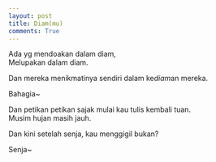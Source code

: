 ```yaml
---
layout: post
title: Diam(mu)
comments: True
---
```


Ada yg mendoakan dalam diam,  
Melupakan dalam diam.

Dan mereka menikmatinya sendiri dalam ke*diam*an mereka.

Bahagia~

Dan petikan petikan sajak mulai kau tulis kembali tuan.  
Musim hujan masih jauh.

Dan kini setelah senja, kau menggigil bukan?

Senja~
